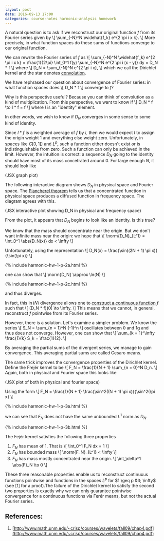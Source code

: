 ```yaml
---
layout: post
date: 2016-09-13 17:00
categories: course-notes harmonic-analysis homework
---
```

A natural question is to ask if we reconstruct our original function $f$ from its Fourier series given by
\\[
	\sum_{-N}^N \widehat{f_k} e^{2 \pi i x k}. 
\\]
More precisely, in what function spaces do these sums of functions converge to our original function. 

We can rewrite the Fourier series of $f$ as
\\[
	\sum_{-N}^N \widehat{f_k} e^{2 \pi i x k} = \frac{1}{2\pi} \int_0^1 f(y) \sum_{-N}^N e^{2 \pi i (x - y)} dy = D_N * f
\\]
where
\\[
	D_N = \sum_{-N}^N e^{2 \pi i x},
\\]
which we call the Dirichlet kernel and the star denotes [convolution](https://en.wikipedia.org/wiki/Convolution). 

We have rephrased our question about convergence of Fourier series: in what function spaces does
\\[
	D_N * f
\\]
converge to $f$?

Why is this perspective useful? Because you can think of convolution as a kind of multiplication. From this perspective, we want to know if
\\[
	D_N * f \to I * f = f
\\]
where $I$ is an "identity" element. 

In other words, we wish to know if $D_N$ converges in some sense to some kind of identity. 

Since $I * f$ is a weighted average of $f$ by $I$, then we would expect $I$ to assign the origin weight $1$ and everything else weight zero. Unfortunately, in spaces like $C[0, 1])$ and $L^p$, such a function either doesn't exist or is indistinguishable from zero. Such a function can only be achieved in the limit. However, the intuition is correct: a sequence $D_N$ going to the identity should have most of its mass concetrated around $0$. For large enough $N$, it should look like

(JSX graph plot)

The following interactive diagram shows $D_N$ in physical space and Fourier space. The [Plancherel theorem](https://en.wikipedia.org/wiki/Plancherel_theorem) tells us that a concentrated function in physical space produces a diffused function in frequency space. The diagram agrees with this.

(JSX interactive plot showing D_N in physical and frequency space)

From the plot, it appears that $D_N$ begins to look like an identity. Is this true?

We know that the mass should concentrate near the origin. But we don't want infinite mass near the origin: we hope that
\\[
	\norm{D_N}_{L^1} = \int_0^1 \abs{D_N(x)} dx < \infty
\\]

Unfortunately, using the representation
\\[
	D_N(x) = \frac{\sin((2N + 1) \pi x)}{\sin(\pi x)}
\\]
<div class="proof">
{% include harmonic-hw-1-p-2a.html %}
</div>

one can show that
\\[
	\norm{D_N} \approx \ln(N)
\\]
<div class="proof">
{% include harmonic-hw-1-p-2c.html %}
</div>

and thus diverges.

In fact, this $\ln(N)$ divergence allows one to [construct a continuous function](https://en.wikipedia.org/wiki/Convergence_of_Fourier_series#Pointwise_convergence) $f$ such that
\\[
	(D_N * f)(0) \to \infty.
\\]
This means that we cannot, in general, reconstruct $f$ pointwise from its Fourier series. 

However, there is a solution. Let's examine a simpler problem. We know the series
\\[
	S_N = 	\sum_{n = 1}^N (-1)^n
\\]
oscillates between $0$ and $1$g and thus does not converge. However, one can show that
\\[
	\sum_{k = 1}^\infty \frac{1}{k} S_k = \frac{1}{2}.
\\]

By averaging the partial sums of the divergent series, we manage to gain convergence. This averaging partial sums are called Cesaro means.

The same trick improves the convergence properties of the Dirichlet kernel. Define the Frejér kernel to be
\\[
	F_N = \frac{1}{N + 1} \sum_{n = 0}^N D_n.
\\]
Again, both in physical and Fourier space this looks like

(JSX plot of both in physical and fourier space)

Using the form
\\[
	F_N = \frac{1}{N + 1} \frac{\sin^2((N + 1) \pi x)}{\sin^2(\pi x}
\\]
<div class="proof">
{% include harmonic-hw-1-p-3a.html %}
</div>

we can see that $F_N$ does not have the same unbounded $L^1$ norm as $D_N$. 

{% include harmonic-hw-1-p-3b.html %}

The Fejér kernel satisfies the following three properties
1. $F_N$ has mean of $1$. That is
\\[
	\int_0^1 F_N dx = 1
\\]
2. $F_N$ has bounded mass
\\[
	\norm{F_N}_{L^1} &lt; \infty
\\]
3. $F_N$ has mass mostly concentrated near the origin.
\\[
	\int_\delta^1 \abs{F}_N \to 0
\\]

These three reasonable properties enable us to reconstruct continuous functions pointwise and functions in the spaces $L^p$ for $1 \geq p &lt; \infty$ (see [1] for a proof).The failure of the Dirichlet kernel to satisfy the second two properties is exactly why we can only guarantee pointwise convergence for a continuous functions via Ferér means, but not the actual Fourier series.
## References:
1. [http://www.math.unm.edu/~crisp/courses/wavelets/fall09/chap4.pdf](http://www.math.unm.edu/~crisp/courses/wavelets/fall09/chap4.pdf)
